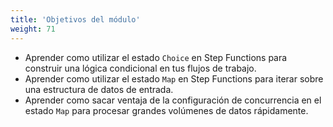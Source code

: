 ```yaml
---
title: 'Objetivos del módulo'
weight: 71
---
```


- Aprender como utilizar el estado `Choice` en Step Functions para construir una lógica condicional en tus flujos de trabajo.
- Aprender como utilizar el estado `Map` en Step Functions para iterar sobre una estructura de datos de entrada.
- Aprender como sacar ventaja de la configuración de concurrencia en el estado `Map` para procesar grandes volúmenes de datos rápidamente.
